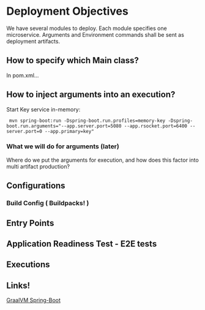 # Deployment Objectives

We have several modules to deploy. Each module specifies one microservice.
Arguments and Environment commands shall be sent as deployment artifacts.

## How to specify which Main class?

In pom.xml...

## How to inject arguments into an execution? 

Start Key service in-memory:

```
 mvn spring-boot:run -Dspring-boot.run.profiles=memory-key -Dspring-boot.run.arguments="--app.server.port=5080 --app.rsocket.port=6400 --server.port=0 --app.primary=key"
```

### What we will do for arguments (later) 

Where do we put the arguments for execution, and how does this factor into multi artifact production?

## Configurations

### Build Config ( Buildpacks! )

## Entry Points

## Application Readiness Test - E2E tests
 
## Executions

## Links! 

[GraalVM Spring-Boot](https://github.com/spring-projects-experimental/spring-graalvm-native)

